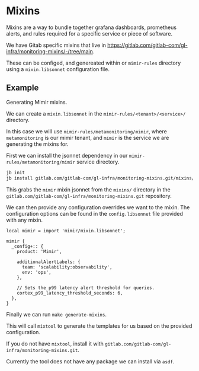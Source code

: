 # Mixins

Mixins are a way to bundle together grafana dashboards, prometheus alerts, and rules required for a specific service or piece of software.


We have Gitab specific mixins that live in https://gitlab.com/gitlab-com/gl-infra/monitoring-mixins/-/tree/main.


These can be configed, and genereated within or `mimir-rules` directory using a `mixin.libsonnet` configuration file.

## Example

Generating Mimir mixins.


We can create a `mixin.libsonnet` in the `mimir-rules/<tenant>/<service>/` directory.

In this case we will use `mimir-rules/metamonitoring/mimir`, where `metamonitoring` is our mimir tenant, and `mimir` is the service we are generating the mixins for.


First we can install the jsonnet dependency in our `mimir-rules/metamonitoring/mimir` service directory.

```bash
jb init
jb install gitlab.com/gitlab-com/gl-infra/monitoring-mixins.git/mixins/mimir@main
```

This grabs the `mimir` mixin jsonnet from the `mixins/` directory in the `gitlab.com/gitlab-com/gl-infra/monitoring-mixins.git` repository.


We can then provide any configuration overrides we want to the mixin. The configuration options can be found in the `config.libsonnet` file provided with any mixin.

```jsonnet
local mimir = import 'mimir/mixin.libsonnet';

mimir {
  _config+:: {
    product: 'Mimir',

    additionalAlertLabels: {
      team: 'scalability:observability',
      env: 'ops',
    },

    // Sets the p99 latency alert threshold for queries.
    cortex_p99_latency_threshold_seconds: 6,
  },
}
```

Finally we can run `make generate-mixins`.


This will call `mixtool` to generate the templates for us based on the provided configuration.

If you do not have `mixtool`, install it with `gitlab.com/gitlab-com/gl-infra/monitoring-mixins.git`.

Currently the tool does not have any package we can install via `asdf`.
